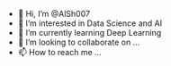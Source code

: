 - 👋 Hi, I’m @AlSh007
- 👀 I’m interested in Data Science and AI
- 🌱 I’m currently learning Deep Learning
- 💞️ I’m looking to collaborate on ...
- 📫 How to reach me ...

<!---
AlSh007/AlSh007 is a ✨ special ✨ repository because its `README.md` (this file) appears on your GitHub profile.
You can click the Preview link to take a look at your changes.
--->
